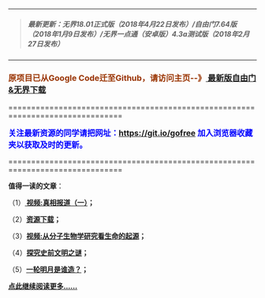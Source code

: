 ***
>##### 最新更新：无界18.01正式版（2018年4月22日发布）/自由门7.64版（2018年1月9日发布）/无界一点通（安卓版）4.3a测试版（2018年2月27日发布）
***

<h3><font color="#993300"> 原项目已从Google Code迁至Github，请访问主页--》<a href="https://github.com/sglfree/freesky/wiki/%E8%87%AA%E7%94%B1%E9%97%A8%E6%9C%80%E6%96%B0%E7%89%88%E4%B8%8B%E8%BD%BD-%E6%97%A0%E7%95%8C%E6%B5%8F%E8%A7%88%E6%9C%80%E6%96%B0%E6%AD%A3%E5%BC%8F%E7%89%88%E4%B8%8B%E8%BD%BD-%E7%BF%BB%E5%A2%99%E8%BD%AF%E4%BB%B6%E4%B8%8B%E8%BD%BD" target="_blank"> 最新版自由门&无界下载</a></font></h3>
<p>===============================================================================</p>
<font color="blue" size="3"><strong>关注最新资源的同学请把网址：<font color="#993300"><a href="https://git.io/gofree" target="_blank">https://git.io/gofree</a> </font>加入浏览器收藏夹以获取及时的更新。</strong></font>
<p>===============================================================================</p>
<p><strong>值得一读的文章</strong>：</p>
<p>（1）<strong><a href="http://d3f5xpbrl9s35s.cloudfront.net/go/truth" target="_blank"> 视频:真相报道（一）</a>；</strong></p>
<p>（2）<strong><a href="http://d3f5xpbrl9s35s.cloudfront.net/res-download/" target="_blank">资源下载</a>；</strong></p>
<p>（3）<strong><a href="http://d3f5xpbrl9s35s.cloudfront.net/go/biology" target="_blank">视频:从分子生物学研究看生命的起源</a>；</strong></p>
<p>（4）<strong><a href="http://d3f5xpbrl9s35s.cloudfront.net/go/discovery" target="_blank">探究史前文明之谜</a>；</strong></p>
<p>（5）<strong><a href="http://d3f5xpbrl9s35s.cloudfront.net/go/moon" target="_blank">一轮明月是谁造？</a>；</strong></p>
<p><strong><a href="http://d3f5xpbrl9s35s.cloudfront.net/" target="_blank">点此继续阅读更多……</a></strong></p>

